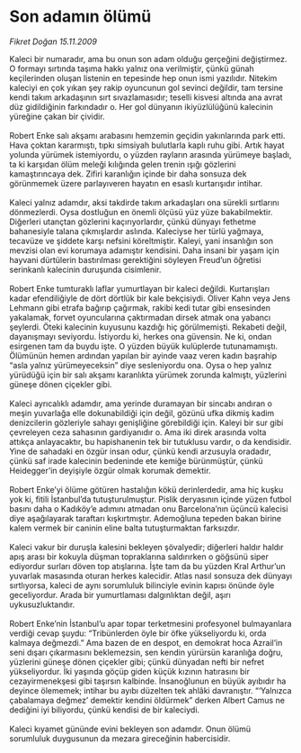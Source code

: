 # Son adamın ölümü

*Fikret Doğan 15.11.2009*

<div class="taraf_structure_2col_1zq">
<div class="margen_n">



 <p>Kaleci bir numaradır, ama bu onun son adam olduğu gerçeğini değiştirmez. O formayı sırtında taşıma hakkı yalnız ona verilmiştir, çünkü günah keçilerinden oluşan listenin en tepesinde hep onun ismi yazılıdır. Nitekim kaleciyi en çok yıkan şey rakip oyuncunun gol sevinci değildir, tam tersine kendi takım arkadaşının sırt sıvazlamasıdır; teselli kisvesi altında ana avrat düz gidildiğinin farkındadır o. Her gol dünyanın ikiyüzlülüğünü kalecinin yüreğine çakan bir çividir. <br/><br/>Robert Enke salı akşamı arabasını hemzemin geçidin yakınlarında park etti. Hava çoktan kararmıştı, tıpkı simsiyah bulutlarla kaplı ruhu gibi. Artık hayat yolunda yürümek istemiyordu, o yüzden rayların arasında yürümeye başladı, ta ki karşıdan ölüm meleği kılığında gelen trenin ışığı gözlerini kamaştırıncaya dek. Zifiri karanlığın içinde bir daha sonsuza dek görünmemek üzere parlayıveren hayatın en esaslı kurtarışıdır intihar. <br/><br/>Kaleci yalnız adamdır, aksi takdirde takım arkadaşları ona sürekli sırtlarını dönmezlerdi. Oysa dostluğun en önemli ölçüsü yüz yüze bakabilmektir. Diğerleri utançtan gözlerini kaçırıyorlardır, çünkü dünyayı fethetme bahanesiyle talana çıkmışlardır aslında. Kaleciyse her türlü yağmaya, tecavüze ve şiddete karşı nefsini köreltmiştir. Kaleyi, yani insanlığın son mevzisi olan evi korumaya adamıştır kendisini. Daha insani bir yaşam için hayvani dürtülerin bastırılması gerektiğini söyleyen Freud’un öğretisi serinkanlı kalecinin duruşunda cisimlenir. <br/><br/>Robert Enke tumturaklı laflar yumurtlayan bir kaleci değildi. Kurtarışları kadar efendiliğiyle de dört dörtlük bir kale bekçisiydi. Oliver Kahn veya Jens Lehmann gibi etrafa bağırıp çağırmak, rakibi kedi tutar gibi ensesinden yakalamak, forvet oyuncularına çaktırmadan dirsek atmak ona yabancı şeylerdi. Öteki kalecinin kuyusunu kazdığı hiç görülmemişti. Rekabeti değil, dayanışmayı seviyordu. İstiyordu ki, herkes ona güvensin. Ne ki, ondan esirgenen tam da buydu işte. O yüzden büyük kulüplerde tutunamamıştı. Ölümünün hemen ardından yapılan bir ayinde vaaz veren kadın başrahip “asla yalnız yürümeyeceksin” diye sesleniyordu ona. Oysa o hep yalnız yürüdüğü için bir salı akşamı karanlıkta yürümek zorunda kalmıştı, yüzlerini güneşe dönen çiçekler gibi. <br/><br/>Kaleci ayrıcalıklı adamdır, ama yerinde duramayan bir sincabı andıran o meşin yuvarlağa elle dokunabildiği için değil, gözünü ufka dikmiş kadim denizcilerin gözleriyle sahayı genişliğine görebildiği için. Kaleyi bir sur gibi çevreleyen ceza sahasının gardiyanıdır o. Ama iki direk arasında volta attıkça anlayacaktır, bu hapishanenin tek bir tutuklusu vardır, o da kendisidir. Yine de sahadaki en özgür insan odur, çünkü kendi arzusuyla oradadır, çünkü saf irade kalecinin bedeninde ete kemiğe bürünmüştür, çünkü Heidegger’in deyişiyle özgür olmak korumak demektir. <br/><br/>Robert Enke’yi ölüme götüren hastalığın kökü derinlerdedir, ama hiç kuşku yok ki, fitili İstanbul’da tutuşturulmuştur. Pislik deryasının içinde yüzen futbol basını daha o Kadıköy’e adımını atmadan onu Barcelona’nın üçüncü kalecisi diye aşağılayarak taraftarı kışkırtmıştır. Ademoğluna tepeden bakan birine kalem vermek bir caninin eline balta tutuşturmaktan farksızdır. <br/><br/>Kaleci vakur bir duruşla kalesini bekleyen şövalyedir; diğerleri haldır haldır apış arası bir kokuyla düşman topraklarına saldırırken o göğsünü siper ediyordur surları döven top atışlarına. İşte tam da bu yüzden Kral Arthur’un yuvarlak masasında oturan herkes kalecidir. Atlas nasıl sonsuza dek dünyayı sırtlıyorsa, kaleci de aynı sorumluluk bilinciyle evinin kapısı önünde öyle geceliyordur. Arada bir yumurtlaması dalgınlıktan değil, aşırı uykusuzluktandır. <br/><br/>Robert Enke’nin İstanbul’u apar topar terketmesini profesyonel bulmayanlara verdiği cevap şuydu: “Tribünlerden öyle bir öfke yükseliyordu ki, orda kalmaya değmezdi.” Ama bazen de en despot, en demokrat hoca Azrail’in seni dışarı çıkarmasını beklemezsin, sen kendin yürürsün karanlığa doğru, yüzlerini güneşe dönen çiçekler gibi; çünkü dünyadan nefti bir nefret yükseliyordur. İki yaşında göçüp giden küçük kızının hatırasını bir cezayirmenekşesi gibi taşırsın kalbinde. İnsanoğlunun en büyük ayıbıdır ha deyince ölememek; intihar bu ayıbı düzelten tek ahlâki davranıştır. “‘Yalnızca çabalamaya değmez’ demektir kendini öldürmek” derken Albert Camus ne dediğini iyi biliyordu, çünkü kendisi de bir kaleciydi. <br/><br/>Kaleci kıyamet gününde evini bekleyen son adamdır. Onun ölümü sorumluluk duygusunun da mezara gireceğinin habercisidir.</p>
<br/>
<br/>
<br/>



<br/>


<div id="taraf_not">
</div>

</div>


</div>
